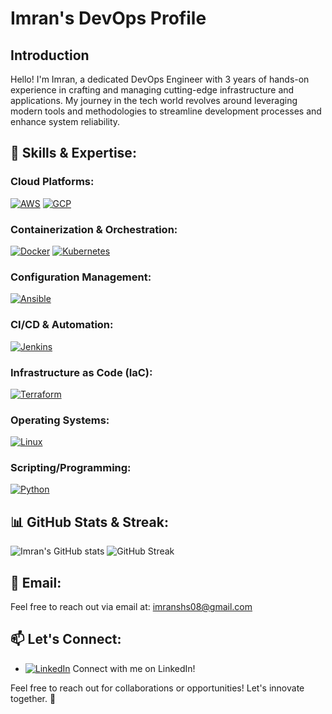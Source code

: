 # Imran's DevOps Profile

## Introduction
Hello! I'm Imran, a dedicated DevOps Engineer with 3 years of hands-on experience in crafting and managing cutting-edge infrastructure and applications. My journey in the tech world revolves around leveraging modern tools and methodologies to streamline development processes and enhance system reliability.

## 🔧 Skills & Expertise:

### Cloud Platforms:
[![AWS](https://img.shields.io/badge/AWS-blue?style=flat-square&logo=amazon-aws&logoColor=white)](https://aws.amazon.com/) [![GCP](https://img.shields.io/badge/GCP-yellow?style=flat-square&logo=google-cloud&logoColor=white)](https://cloud.google.com/)

### Containerization & Orchestration:
[![Docker](https://img.shields.io/badge/Docker-blue?style=flat-square&logo=docker&logoColor=white)](https://www.docker.com/) [![Kubernetes](https://img.shields.io/badge/Kubernetes-blue?style=flat-square&logo=kubernetes&logoColor=white)](https://kubernetes.io/)

### Configuration Management:
[![Ansible](https://img.shields.io/badge/Ansible-yellow?style=flat-square&logo=ansible&logoColor=white)](https://www.ansible.com/)

### CI/CD & Automation:
[![Jenkins](https://img.shields.io/badge/Jenkins-blue?style=flat-square&logo=jenkins&logoColor=white)](https://www.jenkins.io/)

### Infrastructure as Code (IaC):
[![Terraform](https://img.shields.io/badge/Terraform-blueviolet?style=flat-square&logo=terraform&logoColor=white)](https://www.terraform.io/)

### Operating Systems:
[![Linux](https://img.shields.io/badge/Linux-success?style=flat-square&logo=linux&logoColor=white)](https://www.linux.org/)

### Scripting/Programming:
[![Python](https://img.shields.io/badge/Python-blue?style=flat-square&logo=python&logoColor=white)](https://www.python.org/)

## 📊 GitHub Stats & Streak:
![Imran's GitHub stats](https://github-readme-stats.vercel.app/api?username=imranshs08&theme=dark) ![GitHub Streak](https://github-readme-streak-stats.herokuapp.com/?user=imranshs08&theme=dark)

## 📧 Email:
Feel free to reach out via email at: imranshs08@gmail.com

## 📫 Let's Connect:
- [![LinkedIn](https://img.shields.io/badge/LinkedIn-blue?style=flat-square&logo=linkedin&logoColor=white)](https://www.linkedin.com/in/ahmadimranjmi/) Connect with me on LinkedIn!

Feel free to reach out for collaborations or opportunities! Let's innovate together. 🚀
